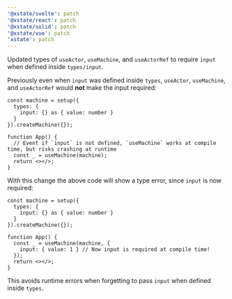 ```yaml
---
'@xstate/svelte': patch
'@xstate/react': patch
'@xstate/solid': patch
'@xstate/vue': patch
'xstate': patch
---
```


Updated types of `useActor`, `useMachine`, and `useActorRef` to require `input` when defined inside `types/input`.

Previously even when `input` was defined inside `types`, `useActor`, `useMachine`, and `useActorRef` would **not** make the input required:

```tsx
const machine = setup({
  types: {
    input: {} as { value: number }
  }
}).createMachine({});

function App() {
  // Event if `input` is not defined, `useMachine` works at compile time, but risks crashing at runtime
  const _ = useMachine(machine);
  return <></>;
}
```

With this change the above code will show a type error, since `input` is now required:

```tsx
const machine = setup({
  types: {
    input: {} as { value: number }
  }
}).createMachine({});

function App() {
  const _ = useMachine(machine, {
    input: { value: 1 } // Now input is required at compile time!
  });
  return <></>;
}
```

This avoids runtime errors when forgetting to pass `input` when defined inside `types`.
